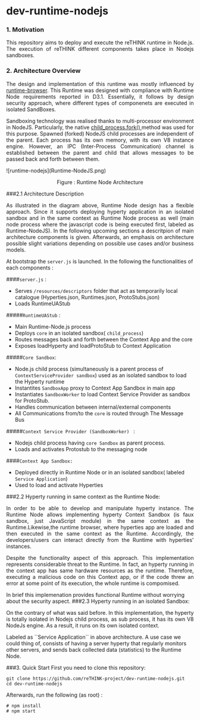 # dev-runtime-nodejs
### 1. Motivation
<p align="justify">This repository  aims to deploy and execute the reTHINK runtime in Node.js. The execution of reTHINK different components takes place in Nodejs sandboxes.</p>

### 2. Architecture Overview
<p align= "justify">The design and implementation of this runtime was mostly influenced by <a href="https://github.com/reTHINK-project/dev-runtime-browser" rel="nofollow">runtime-browser</a>. This Runtime was designed with compliance with Runtime Node requirements reported in D3.1. Essentially, it follows by design security approach, where different types of componenets are executed in isolated SandBoxes.
</p>
<p align= "justify"> Sandboxing technology was realised thanks to multi-processor environment in NodeJS. Particularly, the native  <a href = "https://nodejs.org/api/child_process.html#child_process_child_process_fork_modulepath_args_options" rel="nofollow"> child_process.fork() </a> method was used for this purpose. Spawned (forked) NodeJS child processes are independent of the parent. Each process has its own memory, with its own V8 instance engine. However, an IPC (Inter-Process Communication) channel is established between the parent and child that allows messages to be passed back and forth between them.
</p>
![runtime-nodejs](Runtime-NodeJS.png)
<p align="center">
  Figure : Runtime Node Architecture
</p> 


###2.1 Architecture Description 
<p align="justify">As illustrated in the diagram above, Runtime Node design has a flexible approach. Since it supports  deploying hyperty application in an isolated sandbox and in the same context as Runtime Node process as well (main node process where the javascript code is being executed first, labeled as Runtime-NodeJS). 
In the following upcoming sections a descritpion of main architecture components is given. Afterwards, an emphasis on architecture possible slight variations depending on possible use cases and/or business models.</p>

At bootstrap the `server.js` is launched. In the following the functionalities of each components :

####``server.js`` :
- Serves  ``/resources/descriptors`` folder that act as temporarily local catalogue (Hyperties.json, Runtimes.json, ProtoStubs.json)
- Loads RuntimeUAStub

#####``RuntimeUAStub`` :
- Main Runtime-Node.js process
- Deploys `core` in an isolated sandbox( ```child_process```)
- Routes messages back and forth between the Context App and the core
- Exposes loadHyperty and loadProtoStub to Context Application

#####``Core Sandbox``:

 - Node.js child process (simultaneously is a parent process of ``ContextServiceProvider sandbox``) used as an isolated sandbox to load  the Hyperty runtime
 - Instantites ``SandboxApp`` proxy to Context App Sandbox in main app
 - Instantiates ``SandboxWorker`` to load  Context Service Provider as sandbox for ProtoStub.
 - Handles communication between internal/external components
 - All Communications from/to the ``core`` is routed through The Message Bus
 
#####``Context Service Provider (SandboxWorker) `` :
- Nodejs child process having ``core Sandbox`` as parent process.
- Loads and activates Protostub to the messaging node

####``Context App Sandbox:``
- Deployed directly in Runtime Node or in an isolated sandbox( labeled ``Service Application``)
- Used to load and activate Hyperties

###2.2  Hyperty running in same context as the Runtime Node:
<p align="justify">In order to be able to develop and manipulate hyperty instance. The Runtime Node allows implementing hyperty Context Sandbox (is faux sandbox, just JavaScript module) in the same context as the Runtime.Likewise,the runtime browser, where hyperties app are loaded and then executed in the same context as the Runtime. Accordingly, the developers/users can interact directly from the Runtime with hyperties' instances.</p>

<p align="justify">Despite the functionality aspect of this approach. This implementation represents considerable threat to the Runtime. In fact, an hyperty running in the context app has same hardware resources as the runtime. Therefore, executing a malicious code on this Context app, or if the code threw an error at some point of its execution, the whole runtime is compomised.</p> 
In brief this implemenation provides functional Runtime without worrying about the security aspect.
###2.3  Hyperty running in an isolated Sandbox:
<p align="justify">On the contrary of what was said before. In this implementation, the hyperty is totally isolated in Nodejs child process, as sub process, it has its own V8 NodeJs engine. As a result, it runs on its own isolated context.</p> 
Labeled as  ``Service Application``  in above architecture. A use case we could thing of, consists of having a server hyperty that regularly monitors other servers, and sends back collected data (statistics) to the Runtime Node.

        
###3. Quick Start
First you need to clone this repository:
```
git clone https://github.com/reTHINK-project/dev-runtime-nodejs.git
cd dev-runtime-nodejs
```

Afterwards, run the following (as root) :

```
# npm install
# npm start
```
